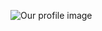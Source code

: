 ![Our profile image](https://avatars.githubusercontent.com/u/1231005?s=400&u=c622dcbaef8725e286c4b057935f0ba4196c62af&v=4)
